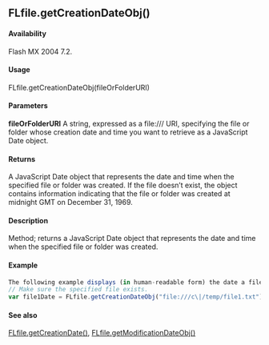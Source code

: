 ## FLfile.getCreationDateObj()

#### Availability

Flash MX 2004 7.2.

#### Usage

FLfile.getCreationDateObj(fileOrFolderURI)

#### Parameters

**fileOrFolderURI** A string, expressed as a file:/// URI, specifying the file or folder whose creation date and time you want to retrieve as a JavaScript Date object.

#### Returns

A JavaScript Date object that represents the date and time when the specified file or folder was created. If the file doesn’t exist, the object contains information indicating that the file or folder was created at midnight GMT on December 31, 1969.

#### Description

Method; returns a JavaScript Date object that represents the date and time when the specified file or folder was created.

#### Example

```javascript
The following example displays (in human-readable form) the date a file was created, in the Output panel:
// Make sure the specified file exists.
var file1Date = FLfile.getCreationDateObj("file:///c\|/temp/file1.txt"); fl.trace(file1Date);

```
#### See also

[FLfile.getCreationDate()](#!AdobeDocs/developers-animatesdk-docs/test/FLfile_object/FLfile4.md), [FLfile.getModificationDateObj()](#!AdobeDocs/developers-animatesdk-docs/test/FLfile_object/FLfile7.md)
